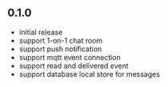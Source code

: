 ## 0.1.0
- initial release
- support 1-on-1 chat room
- support push notification
- support mqtt event connection
- support read and delivered event 
- support database local store for messages

